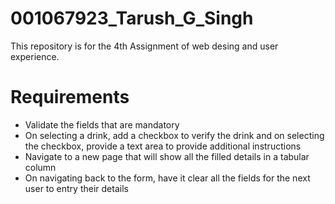 # 001067923_Tarush_G_Singh
This repository is for the 4th Assignment of web desing and user experience. 

# Requirements
- Validate the fields that are mandatory
- On selecting a drink, add a checkbox to verify the drink and on selecting the checkbox, provide a text area to provide additional instructions
- Navigate to a new page that will show all the filled details in a tabular column
- On navigating back to the form, have it clear all the fields for the next user to entry their details
